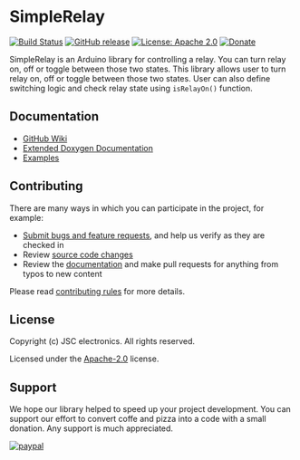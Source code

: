 # SimpleRelay
[![Build Status](https://travis-ci.com/JSC-electronics/SimpleRelay.svg?branch=master)](https://travis-ci.com/JSC-electronics/SimpleRelay)
[![GitHub release](https://img.shields.io/github/release/JSC-electronics/SimpleRelay.svg?maxAge=3600)](https://github.com/JSC-electronics/SimpleRelay/releases)
[![License: Apache 2.0](https://img.shields.io/badge/license-Apache--2.0-green.svg)](https://github.com/JSC-electronics/SimpleRelay/blob/master/LICENSE)
[![Donate](https://img.shields.io/badge/donate-PayPal-blueviolet.svg)](https://www.paypal.com/cgi-bin/webscr?cmd=_s-xclick&hosted_button_id=SESX9ABM7V8KA&source=url)

SimpleRelay is an Arduino library for controlling a relay. You can turn relay on, off or toggle between those two states. This library allows user to turn relay on, off or toggle between those two states. User can also define switching logic and check relay state using `isRelayOn()` function.

## Documentation
- [GitHub Wiki][simple-relay-wiki]
- [Extended Doxygen Documentation][simple-relay-doxygen]
- [Examples](examples)

## Contributing
There are many ways in which you can participate in the project, for example:

* [Submit bugs and feature requests](https://github.com/JSC-electronics/SimpleRelay/issues), and help us verify as they are checked in
* Review [source code changes](https://github.com/JSC-electronics/SimpleRelay/pulls)
* Review the [documentation](https://github.com/JSC-electronics/SimpleRelay/wiki) and make pull requests for anything from typos to new content

Please read [contributing rules](CONTRIBUTING.md) for more details.

## License

Copyright (c) JSC electronics. All rights reserved.

Licensed under the [Apache-2.0](LICENSE) license.

## Support

We hope our library helped to speed up your project development. You can support our effort to convert coffe and pizza into a code with a small donation. Any support is much appreciated.

[![paypal](https://www.paypalobjects.com/en_US/i/btn/btn_donateCC_LG.gif)](https://www.paypal.com/cgi-bin/webscr?cmd=_s-xclick&hosted_button_id=SESX9ABM7V8KA&source=url)

[//]: # (Used references)
[simple-relay-wiki]: https://github.com/JSC-electronics/SimpleRelay/wiki
[simple-relay-doxygen]: https://jsc-electronics.github.io/SimpleRelay
